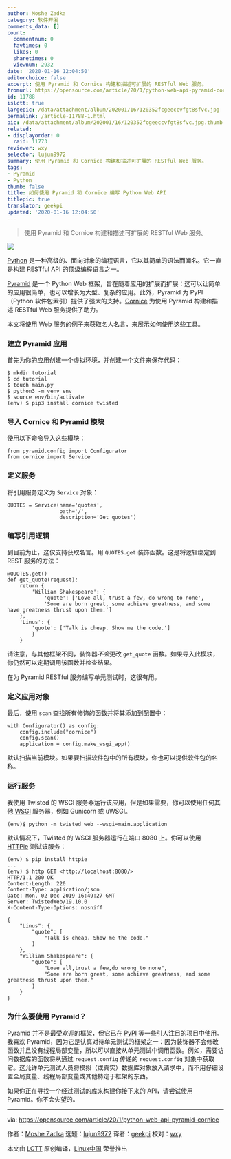 ```yaml
---
author: Moshe Zadka
category: 软件开发
comments_data: []
count:
  commentnum: 0
  favtimes: 0
  likes: 0
  sharetimes: 0
  viewnum: 2932
date: '2020-01-16 12:04:50'
editorchoice: false
excerpt: 使用 Pyramid 和 Cornice 构建和描述可扩展的 RESTful Web 服务。
fromurl: https://opensource.com/article/20/1/python-web-api-pyramid-cornice
id: 11788
islctt: true
largepic: /data/attachment/album/202001/16/120352fcgeeccvfgt8sfvc.jpg
permalink: /article-11788-1.html
pic: /data/attachment/album/202001/16/120352fcgeeccvfgt8sfvc.jpg.thumb.jpg
related:
- displayorder: 0
  raid: 11773
reviewer: wxy
selector: lujun9972
summary: 使用 Pyramid 和 Cornice 构建和描述可扩展的 RESTful Web 服务。
tags:
- Pyramid
- Python
thumb: false
title: 如何使用 Pyramid 和 Cornice 编写 Python Web API
titlepic: true
translator: geekpi
updated: '2020-01-16 12:04:50'
---
```



> 
> 使用 Pyramid 和 Cornice 构建和描述可扩展的 RESTful Web 服务。
> 
> 
> 


![](/data/attachment/album/202001/16/120352fcgeeccvfgt8sfvc.jpg)


[Python](https://opensource.com/resources/python) 是一种高级的、面向对象的编程语言，它以其简单的语法而闻名。它一直是构建 RESTful API 的顶级编程语言之一。


[Pyramid](https://opensource.com/article/18/5/pyramid-framework) 是一个 Python Web 框架，旨在随着应用的扩展而扩展：这可以让简单的应用很简单，也可以增长为大型、复杂的应用。此外，Pyramid 为 PyPI （Python 软件包索引）提供了强大的支持。[Cornice](https://cornice.readthedocs.io/en/latest/) 为使用 Pyramid 构建和描述 RESTful Web 服务提供了助力。


本文将使用 Web 服务的例子来获取名人名言，来展示如何使用这些工具。


### 建立 Pyramid 应用


首先为你的应用创建一个虚拟环境，并创建一个文件来保存代码：



```
$ mkdir tutorial
$ cd tutorial
$ touch main.py
$ python3 -m venv env
$ source env/bin/activate
(env) $ pip3 install cornice twisted
```

### 导入 Cornice 和 Pyramid 模块


使用以下命令导入这些模块：



```
from pyramid.config import Configurator
from cornice import Service
```

### 定义服务


将引用服务定义为 `Service` 对象：



```
QUOTES = Service(name='quotes',
                 path='/',
                 description='Get quotes')
```

### 编写引用逻辑


到目前为止，这仅支持获取名言。用 `QUOTES.get` 装饰函数。这是将逻辑绑定到 REST 服务的方法：



```
@QUOTES.get()
def get_quote(request):
    return {
        'William Shakespeare': {
            'quote': ['Love all, trust a few, do wrong to none',
            'Some are born great, some achieve greatness, and some have greatness thrust upon them.']
    },
    'Linus': {
        'quote': ['Talk is cheap. Show me the code.']
        }
    }
```

请注意，与其他框架不同，装饰器*不会*更改 `get_quote` 函数。如果导入此模块，你仍然可以定期调用该函数并检查结果。


在为 Pyramid RESTful 服务编写单元测试时，这很有用。


### 定义应用对象


最后，使用 `scan` 查找所有修饰的函数并将其添加到配置中：



```
with Configurator() as config:
    config.include("cornice")
    config.scan()
    application = config.make_wsgi_app()
```

默认扫描当前模块。如果要扫描软件包中的所有模块，你也可以提供软件包的名称。


### 运行服务


我使用 Twisted 的 WSGI 服务器运行该应用，但是如果需要，你可以使用任何其他 [WSGI](https://en.wikipedia.org/wiki/Web_Server_Gateway_Interface) 服务器，例如 Gunicorn 或 uWSGI。



```
(env)$ python -m twisted web --wsgi=main.application
```

默认情况下，Twisted 的 WSGI 服务器运行在端口 8080 上。你可以使用 [HTTPie](https://opensource.com/article/19/8/getting-started-httpie) 测试该服务：



```
(env) $ pip install httpie
...
(env) $ http GET <http://localhost:8080/>
HTTP/1.1 200 OK
Content-Length: 220
Content-Type: application/json
Date: Mon, 02 Dec 2019 16:49:27 GMT
Server: TwistedWeb/19.10.0
X-Content-Type-Options: nosniff

{
    "Linus": {
        "quote": [
            "Talk is cheap. Show me the code."
        ]
    },
    "William Shakespeare": {
        "quote": [
            "Love all,trust a few,do wrong to none",
            "Some are born great, some achieve greatness, and some greatness thrust upon them."
        ]
    }
}
```

### 为什么要使用 Pyramid？


Pyramid 并不是最受欢迎的框架，但它已在 [PyPI](https://pypi.org/) 等一些引人注目的项目中使用。我喜欢 Pyramid，因为它是认真对待单元测试的框架之一：因为装饰器不会修改函数并且没有线程局部变量，所以可以直接从单元测试中调用函数。例如，需要访问数据库的函数将从通过 `request.config` 传递的 `request.config` 对象中获取它。这允许单元测试人员将模拟（或真实）数据库对象放入请求中，而不用仔细设置全局变量、线程局部变量或其他特定于框架的东西。


如果你正在寻找一个经过测试的库来构建你接下来的 API，请尝试使用 Pyramid。你不会失望的。




---


via: <https://opensource.com/article/20/1/python-web-api-pyramid-cornice>


作者：[Moshe Zadka](https://opensource.com/users/moshez) 选题：[lujun9972](https://github.com/lujun9972) 译者：[geekpi](https://github.com/geekpi) 校对：[wxy](https://github.com/wxy)


本文由 [LCTT](https://github.com/LCTT/TranslateProject) 原创编译，[Linux中国](https://linux.cn/) 荣誉推出